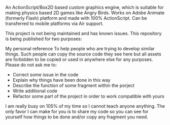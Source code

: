 An ActionScript/Box2D based custom graphics engine, which is suitable for making physics based 2D games like Angry Birds. Works on Adobe Animate (formerly Flash) platform and made with 100% ActionScript. Can be transferred to mobile platforms via Air support.

This project is not being maintained and has known issues. This repository is being published for two purposes:

My personal reference
To help people who are trying to develop similar things. Such people can copy the source code they see here but all assets are forbidden to be copied or used in anywhere else for any purposes.
Please do not ask me to:

- Correct some issue in the code
- Explain why things have been done in this way
- Describe the function of some fragment within the porject
- Write additional code
- Refactor some part of the project in order to work compatible with yours

I am really busy on 105% of my time so I cannot teach anyone anything. The only favor I can make for you is to share my code so you can see for yourself how things to be done and/or copy any fragment you need.
